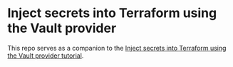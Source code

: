 # Inject secrets into Terraform using the Vault provider

This repo serves as a companion to the [Inject secrets into Terraform using the Vault provider tutorial](https://developer.hashicorp.com/terraform/tutorials/secrets/secrets-vault).
